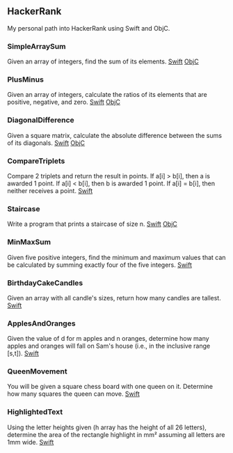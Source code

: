 ## HackerRank

My personal path into HackerRank using Swift and ObjC.

### SimpleArraySum
Given an array of integers, find the sum of its elements.
[Swift](Swift/SimpleArraySum.swift) 
[ObjC](ObjC/SimpleArraySum.m)

### PlusMinus
Given an array of integers, calculate the ratios of its elements that are positive, negative, and zero.
[Swift](Swift/PlusMinus.swift) 
[ObjC](ObjC/PlusMinus.m)

### DiagonalDifference
Given a square matrix, calculate the absolute difference between the sums of its diagonals.
[Swift](Swift/DiagonalDifference.swift) 
[ObjC](ObjC/DiagonalDifference.m)

### CompareTriplets
Compare 2 triplets and return the result in points.
    If a[i] > b[i], then a is awarded 1 point.
    If a[i] < b[i], then b is awarded 1 point.
    If a[i] = b[i], then neither receives a point.
[Swift](Swift/CompareTriplets.swift) 

### Staircase
Write a program that prints a staircase of size n.
[Swift](Swift/Staircase.swift) 
[ObjC](ObjC/DiagonalDifference.m)

### MinMaxSum
Given five positive integers, find the minimum and maximum values that can be calculated by summing exactly four of the five integers.
[Swift](Swift/MinMaxSum.swift)

### BirthdayCakeCandles
Given an array with all candle's sizes, return how many candles are tallest.
[Swift](Swift/BirthdayCakeCandles.swift)

### ApplesAndOranges
Given the value of d for m apples and n oranges, determine how many apples and oranges will fall on Sam's house (i.e., in the inclusive range [s,t]).
[Swift](Swift/ApplesAndOranges.swift)

### QueenMovement
You will be given a square chess board with one queen on it. Determine how many squares the queen can move.
[Swift](Swift/QueenMovement.swift)

### HighlightedText
Using the letter heights given (h array has the height of all 26 letters), determine the area of the rectangle highlight in mm² assuming all letters are 1mm wide.
[Swift](Swift/HighlightedText.swift)